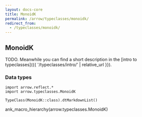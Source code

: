 ```yaml
---
layout: docs-core
title: MonoidK
permalink: /arrow/typeclasses/monoidk/
redirect_from:
  - /typeclasses/monoidk/
---
```


## MonoidK




TODO. Meanwhile you can find a short description in the [intro to typeclasses]({{ '/typeclasses/intro/' | relative_url }}).


### Data types

```kotlin:ank:replace
import arrow.reflect.*
import arrow.typeclasses.MonoidK

TypeClass(MonoidK::class).dtMarkdownList()
```

ank_macro_hierarchy(arrow.typeclasses.MonoidK)
